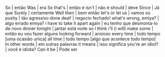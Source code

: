 So | então
Was | era
So that's | então é
isn't | não é
should | deve
Since | Já que
Surely | certamente
Well then | bem então
let's or let us | vamos
so pushy | tão agressivo
done deal! | negocio fechado!
what's wrong, emiya? | algo errado emiya?
i have to take it apart again | eu tenho que desmonta-lo de novo
dinner tonight | jantar está noite
so I think i'll (i will) make some | então eu vou fazer alguns
looking forward | ansioso
every time | todo tempo [uma ocasião unica]
all time | todo tempo [algo que acontece todo tempo]
In other words | em outras palavras
it means | isso significa
you're an idiot? | você é idiota?
Can it be | Pode ser

